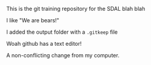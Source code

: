 This is the git training repository for the SDAL blah blah


I like "We are bears!"

I added the output folder with a `.gitkeep` file

Woah github has a text editor!

A non-conflicting change from my computer.
